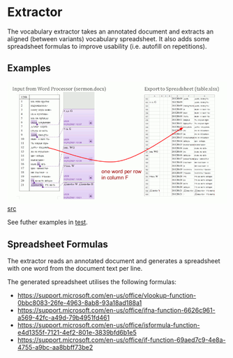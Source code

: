# Extractor

The vocabulary extractor takes an annotated document and extracts an aligned (between variants) vocabulary spreadsheet. It also adds some spreadsheet formulas to improve usability (i.e. autofill on repetitions).

## Examples

![An animation showing an example of what the extractor does](../docs/extractor-demo.gif) [src](https://docs.google.com/presentation/d/139kNBtE6D1VM_1ScXHugP0nJWT8lVl61_zyEFkcxvU0)

See futher examples in [test](test/).

## Spreadsheet Formulas

The extractor reads an annotated document and generates a spreadsheet with one word from the document text per line.

The generated spreadsheet utilises the following formulas:

* https://support.microsoft.com/en-us/office/vlookup-function-0bbc8083-26fe-4963-8ab8-93a18ad188a1
* https://support.microsoft.com/en-us/office/ifna-function-6626c961-a569-42fc-a49d-79b4951fd461
* https://support.microsoft.com/en-us/office/isformula-function-e4d1355f-7121-4ef2-801e-3839bfd6b1e5
* https://support.microsoft.com/en-us/office/if-function-69aed7c9-4e8a-4755-a9bc-aa8bbff73be2

